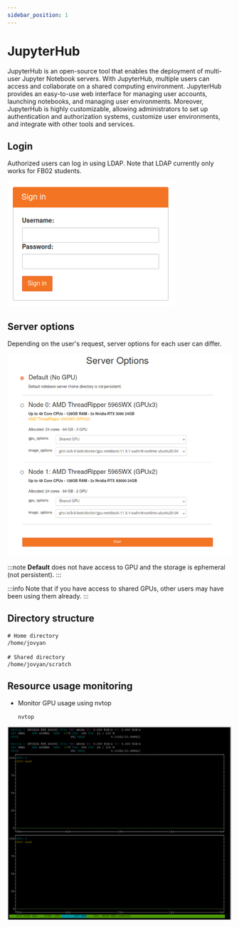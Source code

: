 ```yaml
---
sidebar_position: 1
---
```


# JupyterHub
JupyterHub is an open-source tool that enables the deployment of multi-user Jupyter Notebook servers. 
With JupyterHub, multiple users can access and collaborate on a shared computing environment.
JupyterHub provides an easy-to-use web interface for managing user accounts, launching notebooks, and managing user environments. Moreover, JupyterHub is highly customizable, allowing administrators to set up authentication and authorization systems, customize user environments, and integrate with other tools and services.

## Login
Authorized users can log in using LDAP. Note that LDAP currently only works for FB02 students.

![Login](./img/login.png)

## Server options
Depending on the user's request, server options for each user can differ. 

![Server Options](./img/server_options.png)

:::note
**Default** does not have access to GPU and the storage is ephemeral (not persistent).
:::

:::info
Note that if you have access to shared GPUs, other users may have been using them already.
:::

## Directory structure
```
# Home directory
/home/jovyan

# Shared directory
/home/jovyan/scratch
```

## Resource usage monitoring

* Monitor GPU usage using nvtop
  ```
  nvtop
  ```
![Nvtop GPU Monitoring](./img/nvtop_gpu_usage.png)
